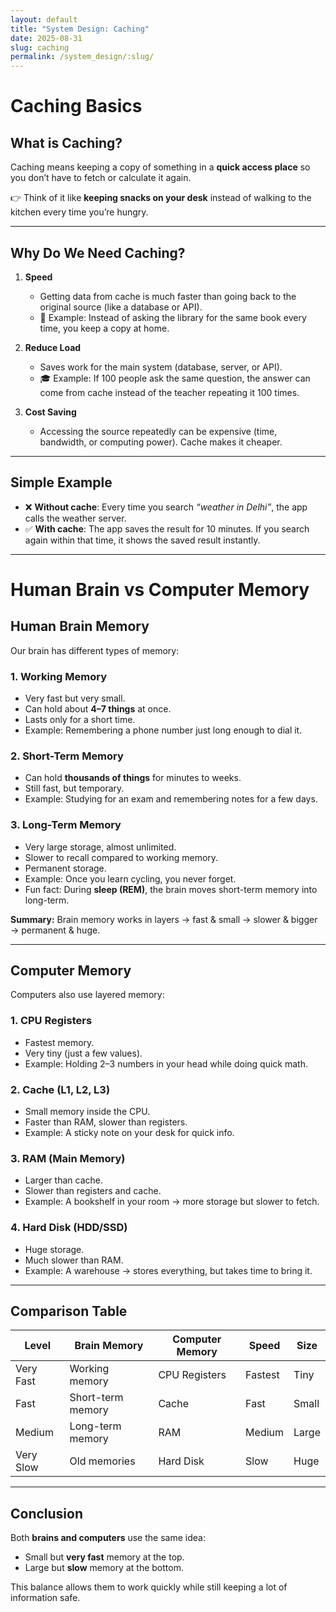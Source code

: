 ```yaml
---
layout: default
title: "System Design: Caching"
date: 2025-08-31
slug: caching
permalink: /system_design/:slug/
---
```


# Caching Basics

## What is Caching?

Caching means keeping a copy of something in a **quick access place** so you don’t have to fetch or calculate it again.

👉 Think of it like **keeping snacks on your desk** instead of walking to the kitchen every time you’re hungry.

---

## Why Do We Need Caching?

1. **Speed**  
   - Getting data from cache is much faster than going back to the original source (like a database or API).  
   - 📖 Example: Instead of asking the library for the same book every time, you keep a copy at home.  

2. **Reduce Load**  
   - Saves work for the main system (database, server, or API).  
   - 🎓 Example: If 100 people ask the same question, the answer can come from cache instead of the teacher repeating it 100 times.  

3. **Cost Saving**  
   - Accessing the source repeatedly can be expensive (time, bandwidth, or computing power). Cache makes it cheaper.  

---

## Simple Example

- ❌ **Without cache**: Every time you search *“weather in Delhi”*, the app calls the weather server.  
- ✅ **With cache**: The app saves the result for 10 minutes. If you search again within that time, it shows the saved result instantly.  

---

# Human Brain vs Computer Memory

## Human Brain Memory

Our brain has different types of memory:

### 1. Working Memory

- Very fast but very small.  
- Can hold about **4–7 things** at once.  
- Lasts only for a short time.  
- Example: Remembering a phone number just long enough to dial it.

### 2. Short-Term Memory

- Can hold **thousands of things** for minutes to weeks.  
- Still fast, but temporary.  
- Example: Studying for an exam and remembering notes for a few days.

### 3. Long-Term Memory

- Very large storage, almost unlimited.  
- Slower to recall compared to working memory.  
- Permanent storage.  
- Example: Once you learn cycling, you never forget.  
- Fun fact: During **sleep (REM)**, the brain moves short-term memory into long-term.

**Summary:** Brain memory works in layers → fast & small → slower & bigger → permanent & huge.

---

## Computer Memory

Computers also use layered memory:

### 1. CPU Registers

- Fastest memory.  
- Very tiny (just a few values).  
- Example: Holding 2–3 numbers in your head while doing quick math.

### 2. Cache (L1, L2, L3)

- Small memory inside the CPU.  
- Faster than RAM, slower than registers.  
- Example: A sticky note on your desk for quick info.

### 3. RAM (Main Memory)

- Larger than cache.  
- Slower than registers and cache.  
- Example: A bookshelf in your room → more storage but slower to fetch.

### 4. Hard Disk (HDD/SSD)

- Huge storage.  
- Much slower than RAM.  
- Example: A warehouse → stores everything, but takes time to bring it.

---

## Comparison Table

| Level       | Brain Memory       | Computer Memory | Speed   | Size   |
|-------------|-------------------|----------------|---------|--------|
| Very Fast   | Working memory     | CPU Registers  | Fastest | Tiny   |
| Fast        | Short-term memory | Cache          | Fast    | Small  |
| Medium      | Long-term memory  | RAM            | Medium  | Large  |
| Very Slow   | Old memories      | Hard Disk      | Slow    | Huge   |

---

## Conclusion

Both **brains and computers** use the same idea:  

- Small but **very fast** memory at the top.  
- Large but **slow** memory at the bottom.  

This balance allows them to work quickly while still keeping a lot of information safe.
